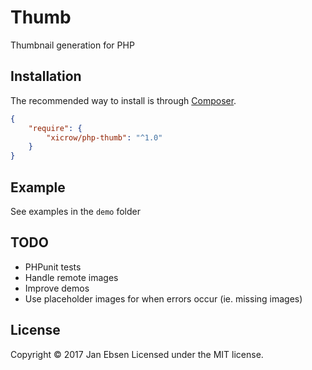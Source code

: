 # Thumb
Thumbnail generation for PHP

## Installation
The recommended way to install is through [Composer](https://getcomposer.org/).
```JSON
{
    "require": {
        "xicrow/php-thumb": "^1.0"
    }
}
```

## Example
See examples in the `demo` folder

## TODO
- PHPunit tests
- Handle remote images
- Improve demos
- Use placeholder images for when errors occur (ie. missing images)

## License
Copyright &copy; 2017 Jan Ebsen
Licensed under the MIT license.
